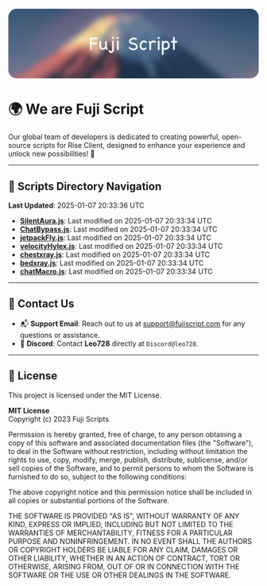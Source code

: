 ![Banner](.github/b.webp)

# 🌍 **We are Fuji Script**

Our global team of developers is dedicated to creating powerful, open-source scripts for Rise Client, designed to enhance your experience and unlock new possibilities! 🌟

---
<!-- SCRIPTS_NAVIGATION_START -->
## 📂 **Scripts Directory Navigation**

**Last Updated**: 2025-01-07 20:33:36 UTC

- **[SilentAura.js](scripts/SilentAura.js)**: Last modified on 2025-01-07 20:33:34 UTC
- **[ChatBypass.js](scripts/ChatBypass.js)**: Last modified on 2025-01-07 20:33:34 UTC
- **[jetpackFly.js](scripts/jetpackFly.js)**: Last modified on 2025-01-07 20:33:34 UTC
- **[velocityHylex.js](scripts/velocityHylex.js)**: Last modified on 2025-01-07 20:33:34 UTC
- **[chestxray.js](scripts/chestxray.js)**: Last modified on 2025-01-07 20:33:34 UTC
- **[bedxray.js](scripts/bedxray.js)**: Last modified on 2025-01-07 20:33:34 UTC
- **[chatMacro.js](scripts/chatMacro.js)**: Last modified on 2025-01-07 20:33:34 UTC

<!-- SCRIPTS_NAVIGATION_END -->

---

## 💬 **Contact Us**  
- 📬 **Support Email**: Reach out to us at [support@fujiscript.com](mailto:support@fujiscript.com) for any questions or assistance.  
- 💬 **Discord**: Contact **Leo728** directly at `Discord@leo728`.

---

## 📜 **License**

This project is licensed under the MIT License.  

**MIT License**  
Copyright (c) 2023 Fuji Scripts  

Permission is hereby granted, free of charge, to any person obtaining a copy of this software and associated documentation files (the "Software"), to deal in the Software without restriction, including without limitation the rights to use, copy, modify, merge, publish, distribute, sublicense, and/or sell copies of the Software, and to permit persons to whom the Software is furnished to do so, subject to the following conditions:  

The above copyright notice and this permission notice shall be included in all copies or substantial portions of the Software.  

THE SOFTWARE IS PROVIDED "AS IS", WITHOUT WARRANTY OF ANY KIND, EXPRESS OR IMPLIED, INCLUDING BUT NOT LIMITED TO THE WARRANTIES OF MERCHANTABILITY, FITNESS FOR A PARTICULAR PURPOSE AND NONINFRINGEMENT. IN NO EVENT SHALL THE AUTHORS OR COPYRIGHT HOLDERS BE LIABLE FOR ANY CLAIM, DAMAGES OR OTHER LIABILITY, WHETHER IN AN ACTION OF CONTRACT, TORT OR OTHERWISE, ARISING FROM, OUT OF OR IN CONNECTION WITH THE SOFTWARE OR THE USE OR OTHER DEALINGS IN THE SOFTWARE.  
